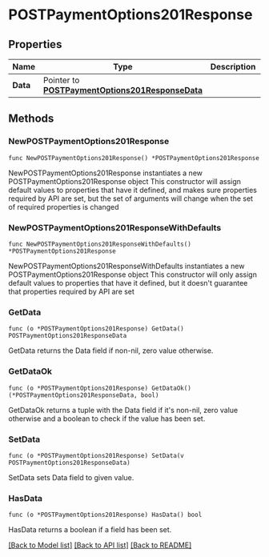 # POSTPaymentOptions201Response

## Properties

Name | Type | Description | Notes
------------ | ------------- | ------------- | -------------
**Data** | Pointer to [**POSTPaymentOptions201ResponseData**](POSTPaymentOptions201ResponseData.md) |  | [optional] 

## Methods

### NewPOSTPaymentOptions201Response

`func NewPOSTPaymentOptions201Response() *POSTPaymentOptions201Response`

NewPOSTPaymentOptions201Response instantiates a new POSTPaymentOptions201Response object
This constructor will assign default values to properties that have it defined,
and makes sure properties required by API are set, but the set of arguments
will change when the set of required properties is changed

### NewPOSTPaymentOptions201ResponseWithDefaults

`func NewPOSTPaymentOptions201ResponseWithDefaults() *POSTPaymentOptions201Response`

NewPOSTPaymentOptions201ResponseWithDefaults instantiates a new POSTPaymentOptions201Response object
This constructor will only assign default values to properties that have it defined,
but it doesn't guarantee that properties required by API are set

### GetData

`func (o *POSTPaymentOptions201Response) GetData() POSTPaymentOptions201ResponseData`

GetData returns the Data field if non-nil, zero value otherwise.

### GetDataOk

`func (o *POSTPaymentOptions201Response) GetDataOk() (*POSTPaymentOptions201ResponseData, bool)`

GetDataOk returns a tuple with the Data field if it's non-nil, zero value otherwise
and a boolean to check if the value has been set.

### SetData

`func (o *POSTPaymentOptions201Response) SetData(v POSTPaymentOptions201ResponseData)`

SetData sets Data field to given value.

### HasData

`func (o *POSTPaymentOptions201Response) HasData() bool`

HasData returns a boolean if a field has been set.


[[Back to Model list]](../README.md#documentation-for-models) [[Back to API list]](../README.md#documentation-for-api-endpoints) [[Back to README]](../README.md)


